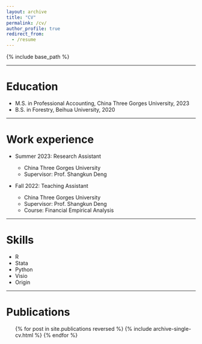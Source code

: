 ```yaml
---
layout: archive
title: "CV"
permalink: /cv/
author_profile: true
redirect_from:
  - /resume
---
```


{% include base_path %}

** **

Education
======
* M.S. in Professional Accounting, China Three Gorges University, 2023
* B.S. in Forestry, Beihua University, 2020

** **

Work experience
======
* Summer 2023: Research Assistant
  * China Three Gorges University
  * Supervisor: Prof. Shangkun Deng

* Fall 2022: Teaching Assistant
  * China Three Gorges University
  * Supervisor: Prof. Shangkun Deng
  * Course: Financial Empirical Analysis

** **

Skills
======
* R
* Stata
* Python
* Visio
* Origin

** **

Publications
======
  <ul>{% for post in site.publications reversed %}
    {% include archive-single-cv.html %}
  {% endfor %}</ul>
  
